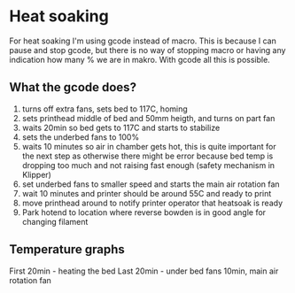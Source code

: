 # Heat soaking

For heat soaking I'm using gcode instead of macro. This is because I can pause and stop gcode, but there is no way of stopping macro or having any indication how many % we are in makro. With gcode all this is possible.

## What the gcode does?
1. turns off extra fans, sets bed to 117C, homing
2. sets printhead middle of bed and 50mm heigth, and turns on part fan
3. waits 20min so bed gets to 117C and starts to stabilize
4. sets the underbed fans to 100%
5. waits 10 minutes so air in chamber gets hot, this is quite important
   for the next step as otherwise there might be error because bed temp 
   is dropping too much and not raising fast enough (safety mechanism
   in Klipper)
6. set underbed fans to smaller speed and starts the main air rotation fan
7. wait 10 minutes and printer should be around 55C and ready to print
8. move printhead around to notify printer operator that heatsoak is ready
9. Park hotend to location where reverse bowden is in good angle for changing filament

## Temperature graphs

First 20min - heating the bed
Last 20min - under bed fans 10min, main air rotation fan
